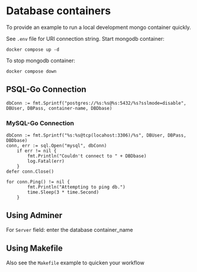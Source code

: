 # Database containers
To provide an example to run a local development mongo container quickly.

See `.env` file for URI connection string. 
Start mongodb container: 
```
docker compose up -d 
```
To stop mongodb container: 
```
docker compose down
```

## PSQL-Go Connection
```
dbConn := fmt.Sprintf("postgres://%s:%s@%s:5432/%s?sslmode=disable", DBUser, DBPass, container-name, DBDbase)
```

### MySQL-Go Connection
```
dbConn := fmt.Sprintf("%s:%s@tcp(locahost:3306)/%s", DBUser, DBPass, DBDbase)
conn, err := sql.Open("mysql", dbConn)
	if err != nil {
		fmt.Println("Couldn't connect to " + DBDbase)
		log.Fatal(err)
	}
defer conn.Close()

for conn.Ping() != nil {
		fmt.Println("Attempting to ping db.")
		time.Sleep(3 * time.Second)
	}
```



## Using Adminer
For `Server` field: enter the database container_name

## Using Makefile
Also see the `Makefile` example to quicken your workflow